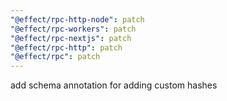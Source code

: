 ```yaml
---
"@effect/rpc-http-node": patch
"@effect/rpc-workers": patch
"@effect/rpc-nextjs": patch
"@effect/rpc-http": patch
"@effect/rpc": patch
---
```


add schema annotation for adding custom hashes
